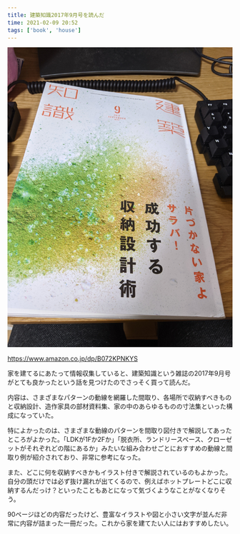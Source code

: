 ```yaml
---
title: 建築知識2017年9月号を読んだ
time: 2021-02-09 20:52
tags: ['book', 'house']
---
```


![](建築知識2017年9月号.jpg '建築知識2017年9月号')

https://www.amazon.co.jp/dp/B072KPNKYS

家を建てるにあたって情報収集していると、建築知識という雑誌の2017年9月号がとても良かったという話を見つけたのでさっそく買って読んだ。

内容は、さまざまなパターンの動線を網羅した間取り、各場所で収納すべきものと収納設計、造作家具の部材資料集、家の中のあらゆるものの寸法集といった構成になっていた。

特によかったのは、さまざまな動線のパターンを間取り図付きで解説してあったところがよかった。「LDKが1Fか2Fか」「脱衣所、ランドリースペース、クローゼットがそれぞれどの階にあるか」みたいな組み合わせごとにおすすめの動線と間取り例が紹介されており、非常に参考になった。

また、どこに何を収納すべきかもイラスト付きで解説されているのもよかった。自分の頭だけでは必ず抜け漏れが出てくるので、例えばホットプレートどこに収納するんだっけ？といったこともあとになって気づくようなことがなくなりそう。

90ページほどの内容だったけど、豊富なイラストや図と小さい文字が並んだ非常に内容が詰まった一冊だった。これから家を建てたい人にはおすすめしたい。
